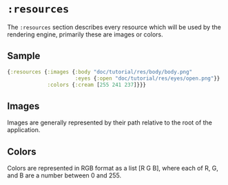 # `:resources`

The `:resources` section describes every resource which will be used by the
rendering engine, primarily these are images or colors.

## Sample

```clojure
{:resources {:images {:body "doc/tutorial/res/body/body.png"
                      :eyes {:open "doc/tutorial/res/eyes/open.png"}}
             :colors {:cream [255 241 237]}}}
```

## Images

Images are generally represented by their path relative to the root of the
application.

## Colors

Colors are represented in RGB format as a list [R G B], where each of R, G, and
B are a number between 0 and 255.
